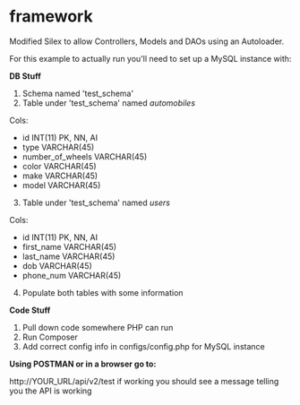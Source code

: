 # framework
Modified Silex to allow Controllers, Models and DAOs using an Autoloader.

For this example to actually run you'll need to set up a MySQL instance with:

**DB Stuff**

1) Schema named 'test_schema'
2) Table under 'test_schema' named *automobiles*

Cols:
- id INT(11) PK, NN, AI
- type VARCHAR(45)
- number_of_wheels VARCHAR(45)
- color VARCHAR(45)
- make VARCHAR(45)
- model VARCHAR(45)

3) Table under 'test_schema' named *users*

Cols:
- id INT(11) PK, NN, AI
- first_name VARCHAR(45)
- last_name VARCHAR(45)
- dob VARCHAR(45)
- phone_num VARCHAR(45)

4) Populate both tables with some information

**Code Stuff**

1) Pull down code somewhere PHP can run
2) Run Composer
3) Add correct config info in configs/config.php for MySQL instance


**Using POSTMAN or in a browser go to:**

http://YOUR_URL/api/v2/test
if working you should see a message telling you the API is working